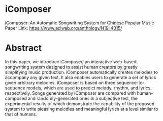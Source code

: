 # iComposer
iComposer: An Automatic Songwriting System for Chinese Popular Music </br>
Paper Link: https://www.aclweb.org/anthology/N19-4015/

# Abstract
In this paper, we introduce iComposer, an interactive web-based songwriting system designed to assist human creators by greatly simplifying music production. iComposer automatically creates melodies to accompany any given text. It also enables users to generate a set of lyrics given arbitrary melodies. iComposer is based on three sequence-to-sequence models, which are used to predict melody, rhythm, and lyrics, respectively. Songs generated by iComposer are compared with human-composed and randomly-generated ones in a subjective test, the experimental results of which demonstrate the capability of the proposed system to write pleasing melodies and meaningful lyrics at a level similar to that of humans.
